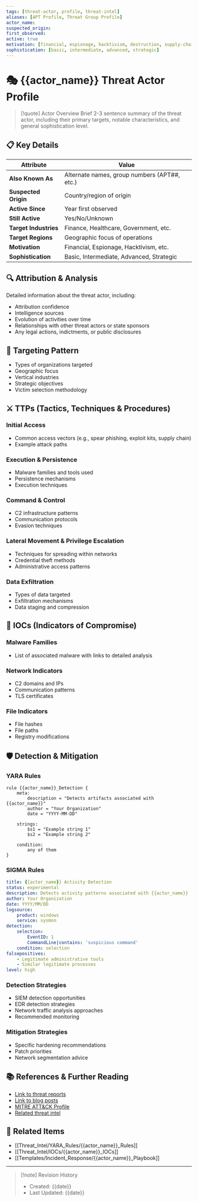 ```yaml
---
tags: [threat-actor, profile, threat-intel]
aliases: [APT Profile, Threat Group Profile]
actor_name: 
suspected_origin: 
first_observed: 
active: true
motivation: [financial, espionage, hacktivism, destruction, supply-chain]
sophistication: [basic, intermediate, advanced, strategic]
---
```


# 🎭 {{actor_name}} Threat Actor Profile

> [!quote] Actor Overview
> Brief 2-3 sentence summary of the threat actor, including their primary targets, notable characteristics, and general sophistication level.

## 📋 Key Details

| Attribute | Value |
|-----------|-------|
| **Also Known As** | Alternate names, group numbers (APT##, etc.) |
| **Suspected Origin** | Country/region of origin |
| **Active Since** | Year first observed |
| **Still Active** | Yes/No/Unknown |
| **Target Industries** | Finance, Healthcare, Government, etc. |
| **Target Regions** | Geographic focus of operations |
| **Motivation** | Financial, Espionage, Hacktivism, etc. |
| **Sophistication** | Basic, Intermediate, Advanced, Strategic |

## 🔍 Attribution & Analysis

Detailed information about the threat actor, including:
- Attribution confidence 
- Intelligence sources
- Evolution of activities over time
- Relationships with other threat actors or state sponsors
- Any legal actions, indictments, or public disclosures

## 🎯 Targeting Pattern

- Types of organizations targeted
- Geographic focus
- Vertical industries
- Strategic objectives
- Victim selection methodology

## ⚔️ TTPs (Tactics, Techniques & Procedures)

### Initial Access
- Common access vectors (e.g., spear phishing, exploit kits, supply chain)
- Example attack paths

### Execution & Persistence
- Malware families and tools used
- Persistence mechanisms
- Execution techniques

### Command & Control
- C2 infrastructure patterns
- Communication protocols
- Evasion techniques

### Lateral Movement & Privilege Escalation
- Techniques for spreading within networks
- Credential theft methods
- Administrative access patterns

### Data Exfiltration
- Types of data targeted
- Exfiltration mechanisms
- Data staging and compression

## 🔐 IOCs (Indicators of Compromise)

### Malware Families
- List of associated malware with links to detailed analysis

### Network Indicators
- C2 domains and IPs
- Communication patterns
- TLS certificates

### File Indicators
- File hashes
- File paths
- Registry modifications

## 🛡️ Detection & Mitigation

### YARA Rules
```yara
rule {{actor_name}}_Detection {
    meta:
        description = "Detects artifacts associated with {{actor_name}}"
        author = "Your Organization"
        date = "YYYY-MM-DD"
        
    strings:
        $s1 = "Example string 1"
        $s2 = "Example string 2"
        
    condition:
        any of them
}
```

### SIGMA Rules
```yaml
title: {{actor_name}} Activity Detection
status: experimental
description: Detects activity patterns associated with {{actor_name}}
author: Your Organization
date: YYYY/MM/DD
logsource:
    product: windows
    service: sysmon
detection:
    selection:
        EventID: 1
        CommandLine|contains: 'suspicious command'
    condition: selection
falsepositives:
    - Legitimate administrative tools
    - Similar legitimate processes
level: high
```

### Detection Strategies
- SIEM detection opportunities
- EDR detection strategies
- Network traffic analysis approaches
- Recommended monitoring

### Mitigation Strategies
- Specific hardening recommendations
- Patch priorities
- Network segmentation advice

## 📚 References & Further Reading

- [Link to threat reports]()
- [Link to blog posts]()
- [MITRE ATT&CK Profile](https://attack.mitre.org/)
- [Related threat intel]()

## 📎 Related Items

- [[Threat_Intel/YARA_Rules/{{actor_name}}_Rules]]
- [[Threat_Intel/IOCs/{{actor_name}}_IOCs]]
- [[Templates/Incident_Response/{{actor_name}}_Playbook]]

---

> [!note] Revision History
> - Created: {{date}}
> - Last Updated: {{date}} 